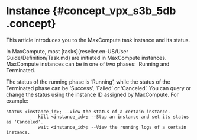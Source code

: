 # Instance {#concept_vpx_s3b_5db .concept}

This article introduces you to the MaxCompute task instance and its status.

In MaxCompute, most [tasks](reseller.en-US/User Guide/Definition/Task.md) are initiated in MaxCompute instances. MaxCompute instances can be in one of two phases:  Running and Terminated.

The status of the running phase is ‘Running’, while the status of the Terminated phase can be ‘Success’, ‘Failed’ or ‘Canceled’. You can query or change the status using the instance ID assigned by MaxCompute. For example:

```
status <instance_id>; --View the status of a certain instance.
            kill <instance_id>; --Stop an instance and set its status as ‘Canceled’.
            wait <instance_id>; --View the running logs of a certain instance.
```


